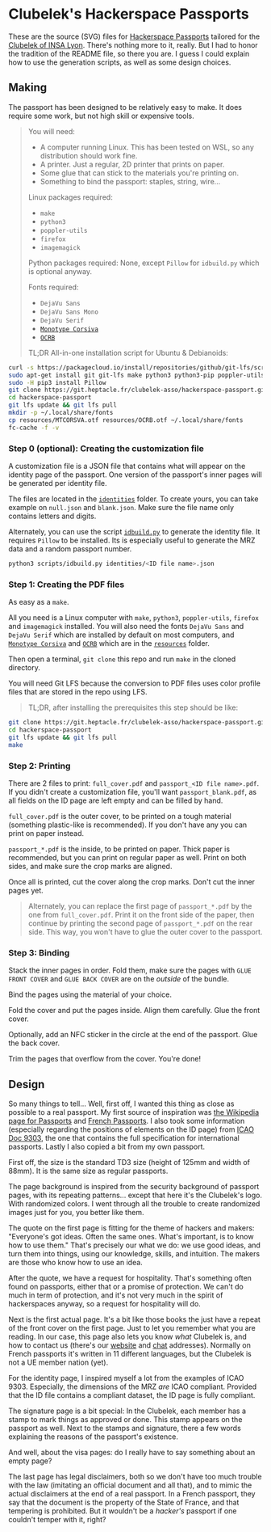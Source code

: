 # Clubelek's Hackerspace Passports

These are the source (SVG) files for [Hackerspace Passports](https://www.noisebridge.net/wiki/Passport)
tailored for the [Clubelek of INSA Lyon](https://wiki.hackerspaces.org/Clubelek).
There's nothing more to it, really. But I had to honor the tradition of the README file,
so there you are. I guess I could explain how to use the generation scripts,
as well as some design choices.

## Making

The passport has been designed to be relatively easy to make. It does require some work,
but not high skill or expensive tools.

> You will need:
>
> - A computer running Linux. This has been tested on WSL, so any distribution
>   should work fine.
> - A printer. Just a regular, 2D printer that prints on paper.
> - Some glue that can stick to the materials you're printing on.
> - Something to bind the passport: staples, string, wire...
>
> Linux packages required:
> 
> - `make`
> - `python3`
> - `poppler-utils`
> - `firefox`
> - `imagemagick`
> 
> Python packages required:
> None, except `Pillow` for `idbuild.py` which is optional anyway.
> 
> Fonts required:
> 
> - `DejaVu Sans`
> - `DejaVu Sans Mono`
> - `DejaVu Serif`
> - [`Monotype Corsiva`](/resources/MTCORSVA.otf)
> - [`OCRB`](/resources/OCRB.otf)
> 
> TL;DR All-in-one installation script for Ubuntu & Debianoids:
> 
> 
```bash
curl -s https://packagecloud.io/install/repositories/github/git-lfs/script.deb.sh | sudo bash
sudo apt-get install git git-lfs make python3 python3-pip poppler-utils firefox imagemagick
sudo -H pip3 install Pillow
git clone https://git.heptacle.fr/clubelek-asso/hackerspace-passport.git
cd hackerspace-passport
git lfs update && git lfs pull
mkdir -p ~/.local/share/fonts
cp resources/MTCORSVA.otf resources/OCRB.otf ~/.local/share/fonts
fc-cache -f -v
```

### Step 0 (optional): Creating the customization file

A customization file is a JSON file that contains what will appear
on the identity page of the passport.
One version of the passport's inner pages will be generated per identity file.

The files are located in the [`identities`](/identities) folder. To create yours,
you can take example on `null.json` and  `blank.json`. Make sure the file name
only contains letters and digits.

Alternately, you can use the script [`idbuild.py`](/scripts/idbuild.py)
to generate the identity file. It requires `Pillow` to be installed.
Its is especially useful to generate the MRZ data and a random passport number.

```bash
python3 scripts/idbuild.py identities/<ID file name>.json
```

### Step 1: Creating the PDF files

As easy as a `make`.

All you need is a Linux computer with `make`, `python3`, `poppler-utils`,
`firefox` and `imagemagick` installed. You will also need the fonts `DejaVu Sans`
and `DejaVu Serif` which are installed by default on most computers,
and [`Monotype Corsiva`](/resources/MTCORSVA.otf) and [`OCRB`](/resources/OCRB.otf)
which are in the [`resources`](/resources) folder.

Then open a terminal, `git clone` this repo and run `make` in the cloned directory.

You will need Git LFS because the conversion to PDF files uses color profile files
that are stored in the repo using LFS.

> TL;DR, after installing the prerequisites this step should be like:
```bash
git clone https://git.heptacle.fr/clubelek-asso/hackerspace-passport.git
cd hackerspace-passport
git lfs update && git lfs pull
make
```

### Step 2: Printing

There are 2 files to print: `full_cover.pdf` and `passport_<ID file name>.pdf`.
If you didn't create a customization file, you'll want `passport_blank.pdf`,
as all fields on the ID page are left empty and can be filled by hand.

`full_cover.pdf` is the outer cover, to be printed on a tough material
(something plastic-like is recommended). If you don't have any you can print
on paper instead.

`passport_*.pdf` is the inside, to be printed on paper. Thick paper is recommended,
but you can print on regular paper as well. Print on both sides,
and make sure the crop marks are aligned.

Once all is printed, cut the cover along the crop marks. Don't cut the inner pages yet.

> Alternately, you can replace the first page of `passport_*.pdf` by the one from
> `full_cover.pdf`. Print it on the front side of the paper,
> then continue by printing the second page of `passport_*.pdf` on the rear side.
> This way, you won't have to glue the outer cover to the passport.

### Step 3: Binding

Stack the inner pages in order. Fold them, make sure the pages with `GLUE FRONT COVER`
and `GLUE BACK COVER` are on the *outside* of the bundle.

Bind the pages using the material of your choice.

Fold the cover and put the pages inside. Align them carefully. Glue the front cover.

Optionally, add an NFC sticker in the circle at the end of the passport. Glue the back cover.

Trim the pages that overflow from the cover. You're done!

## Design

So many things to tell... Well, first off, I wanted this thing as close as possible
to a real passport. My first source of inspiration was
[the Wikipedia page for Passports](https://en.wikipedia.org/wiki/Passport) and
[French Passports](https://en.wikipedia.org/wiki/French_passport).
I also took some information (especially regarding the positions of elements
on the ID page) from [ICAO Doc 9303](https://www.icao.int/publications/pages/publication.aspx?docnum=9303),
the one that contains the full specification for international passports.
Lastly I also copied a bit from my own passport.

First off, the size is the standard TD3 size (height of 125mm and width of 88mm).
It is the same size as regular passports.

The page background is inspired from the security background of passport pages,
with its repeating patterns... except that here it's the Clubelek's logo.
With randomized colors. I went through all the trouble to create randomized
images just for you, you better like them.

The quote on the first page is fitting for the theme of hackers and makers:
"Everyone's got ideas. Often the same ones. What's important, is to know how to use them."
That's precisely our what we do: we use good ideas, and turn them into things,
using our knowledge, skills, and intuition.
The makers are those who know how to use an idea.

After the quote, we have a request for hospitality. That's something often found on passports,
either that or a promise of protection. We can't do much in term of protection,
and it's not very much in the spirit of hackerspaces anyway, so a request for hospitality will do.

Next is the first actual page. It's a bit like those books the just have a repeat
of the front cover on the first page. Just to let you remember what you are reading.
In our case, this page also lets you know *what* Clubelek is, and how to contact us
(there's our [website](https://clubelek.fr) and [chat](https://chat.clubelek.fr) addresses).
Normally on French passports it's written in 11 different languages,
but the Clubelek is not a UE member nation (yet).

For the identity page, I inspired myself a lot from the examples of ICAO 9303.
Especially, the dimensions of the MRZ *are* ICAO compliant. Provided that
the ID file contains a compliant dataset, the ID page is fully compliant.

The signature page is a bit special: In the Clubelek, each member has a stamp
to mark things as approved or done. This stamp appears on the passport as well.
Next to the stamps and signature, there a few words explaining the reasons
of the passport's existence.

And well, about the visa pages: do I really have to say something about an empty page?

The last page has legal disclaimers, both so we don't have too much trouble with the law
(imitating an official document and all that), and to mimic the actual disclaimers
at the end of a real passport. In a French passport, they say that the document
is the property of the State of France, and that tempering is prohibited.
But it wouldn't be a *hacker's* passport if one couldn't temper with it, right?
